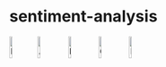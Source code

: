 # sentiment-analysis

<img src="https://raw.githubusercontent.com/Tarikul-Islam-Anik/Animated-Fluent-Emojis/master/Emojis/Smilies/Enraged%20Face.png" alt="Enraged Face" width="10%" height="10%" /><img src="https://raw.githubusercontent.com/Tarikul-Islam-Anik/Animated-Fluent-Emojis/master/Emojis/Smilies/Angry%20Face.png" alt="Angry Face" width="10%" height="10%" />
<img src="https://raw.githubusercontent.com/Tarikul-Islam-Anik/Animated-Fluent-Emojis/master/Emojis/Smilies/Neutral%20Face.png" alt="Neutral Face" width="10%" height="10%" />
<img src="https://raw.githubusercontent.com/Tarikul-Islam-Anik/Animated-Fluent-Emojis/master/Emojis/Smilies/Grinning%20Face%20with%20Smiling%20Eyes.png" alt="Grinning Face with Smiling Eyes" width="10%" height="10%" />
<img src="https://raw.githubusercontent.com/Tarikul-Islam-Anik/Animated-Fluent-Emojis/master/Emojis/Smilies/Beaming%20Face%20with%20Smiling%20Eyes.png" alt="Beaming Face with Smiling Eyes" width="10%" height="10%" />
</div>
